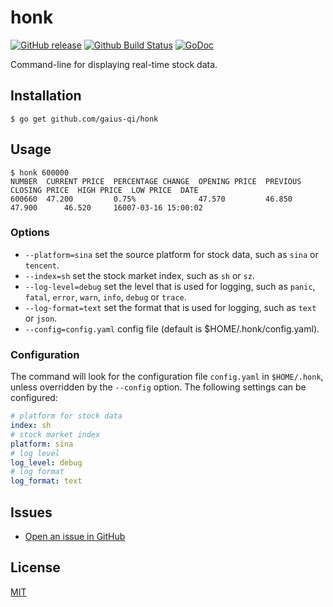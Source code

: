 # honk

[![GitHub release](https://img.shields.io/github/release/gaius-qi/honk.svg)](https://github.com/gaius-qi/honk/releases)
[![Github Build Status](https://github.com/gaius-qi/honk/workflows/Go/badge.svg?branch=main)](https://github.com/gaius-qi/honk/actions?query=workflow%3AGo+branch%3Amain)
[![GoDoc](https://godoc.org/github.com/gaius-qi/honk?status.svg)](https://godoc.org/github.com/gaius-qi/honk)

Command-line for displaying real-time stock data.

## Installation

```shell
$ go get github.com/gaius-qi/honk
```

## Usage

```shell
$ honk 600000
NUMBER  CURRENT PRICE  PERCENTAGE CHANGE  OPENING PRICE  PREVIOUS CLOSING PRICE  HIGH PRICE  LOW PRICE  DATE
600660  47.200         0.75%              47.570         46.850                  47.900      46.520     16007-03-16 15:00:02
```

### Options

- `--platform=sina` set the source platform for stock data, such as `sina` or `tencent`.
- `--index=sh` set the stock market index, such as `sh` or `sz`.
- `--log-level=debug` set the level that is used for logging, such as `panic`, `fatal`, `error`, `warn`, `info`, `debug` or `trace`.
- `--log-format=text` set the format that is used for logging, such as `text` or `json`.
- `--config=config.yaml` config file (default is $HOME/.honk/config.yaml).

### Configuration

The command will look for the configuration file `config.yaml` in `$HOME/.honk`, unless overridden by the `--config` option.
The following settings can be configured:

```yaml
# platform for stock data
index: sh
# stock market index
platform: sina
# log level
log_level: debug
# log format
log_format: text
```

## Issues

- [Open an issue in GitHub](https://github.com/gaius-qi/honk/issues)

## License

[MIT](LICENSE)
